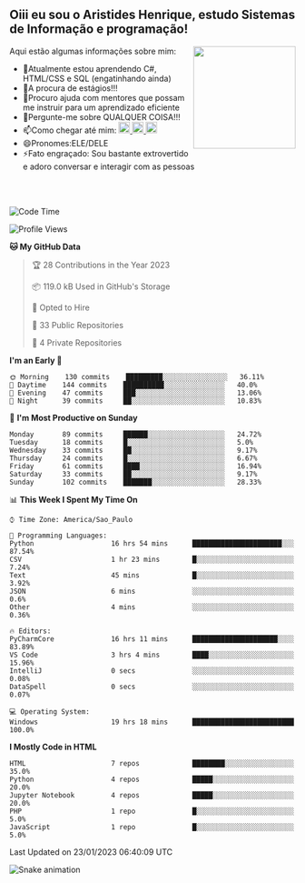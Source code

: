 ## Oiii eu sou o Aristides Henrique, estudo Sistemas de Informação e programação!

<div >
Aqui estão algumas informações sobre mim:<img align="right" height="180em" src="https://user-images.githubusercontent.com/97318481/177042589-45d62122-82a9-4a32-b3a7-87b322825b2f.png">
</div>

- 🌱Atualmente estou aprendendo C#, HTML/CSS e SQL (engatinhando ainda)
- 👯A procura de estágios!!!
- 🤔Procuro ajuda com mentores que possam me instruir para um aprendizado eficiente
- 💬Pergunte-me sobre QUALQUER COISA!!!
- 📫Como chegar até mim:
  <a href="https://www.instagram.com/aryhenry/" target="_blank">
  <img src="https://img.shields.io/badge/-Instagram-%23E4405F?style=for-the-badge&logo=instagram&logoColor=black" height="20px">
  </a>
  <a href="https://www.linkedin.com/in/aristides-henrique/" target="_blank">
  <img src="https://img.shields.io/badge/-LinkedIn-%230077B5?style=for-the-badge&logo=linkedin&logoColor=black" height="20px">
  </a> 
  <a href="mailto:arihenriqueuna@gmail.com">
  <img src="https://img.shields.io/badge/-Gmail-%23333?style=for-the-badge&logo=gmail&logoColor=white" height="20px">
  </a>
- 😄Pronomes:ELE/DELE
- ⚡Fato engraçado: Sou bastante extrovertido e adoro conversar e interagir com as pessoas
<br/>
<br/>

<!--START_SECTION:waka-->
![Code Time](http://img.shields.io/badge/Code%20Time-337%20hrs%201%20min-blue)

![Profile Views](http://img.shields.io/badge/Profile%20Views-1-blue)

**🐱 My GitHub Data** 

> 🏆 28 Contributions in the Year 2023
 > 
> 📦 119.0 kB Used in GitHub's Storage 
 > 
> 💼 Opted to Hire
 > 
> 📜 33 Public Repositories 
 > 
> 🔑 4 Private Repositories  
 > 
**I'm an Early 🐤** 

```text
🌞 Morning    130 commits    █████████░░░░░░░░░░░░░░░░   36.11% 
🌇 Daytime    144 commits    ██████████░░░░░░░░░░░░░░░   40.0% 
🌃 Evening    47 commits     ███░░░░░░░░░░░░░░░░░░░░░░   13.06% 
🌙 Night      39 commits     ██░░░░░░░░░░░░░░░░░░░░░░░   10.83%

```
📅 **I'm Most Productive on Sunday** 

```text
Monday       89 commits     ██████░░░░░░░░░░░░░░░░░░░   24.72% 
Tuesday      18 commits     █░░░░░░░░░░░░░░░░░░░░░░░░   5.0% 
Wednesday    33 commits     ██░░░░░░░░░░░░░░░░░░░░░░░   9.17% 
Thursday     24 commits     █░░░░░░░░░░░░░░░░░░░░░░░░   6.67% 
Friday       61 commits     ████░░░░░░░░░░░░░░░░░░░░░   16.94% 
Saturday     33 commits     ██░░░░░░░░░░░░░░░░░░░░░░░   9.17% 
Sunday       102 commits    ███████░░░░░░░░░░░░░░░░░░   28.33%

```


📊 **This Week I Spent My Time On** 

```text
⌚︎ Time Zone: America/Sao_Paulo

💬 Programming Languages: 
Python                   16 hrs 54 mins      ██████████████████████░░░   87.54% 
CSV                      1 hr 23 mins        █░░░░░░░░░░░░░░░░░░░░░░░░   7.24% 
Text                     45 mins             █░░░░░░░░░░░░░░░░░░░░░░░░   3.92% 
JSON                     6 mins              ░░░░░░░░░░░░░░░░░░░░░░░░░   0.6% 
Other                    4 mins              ░░░░░░░░░░░░░░░░░░░░░░░░░   0.36%

🔥 Editors: 
PyCharmCore              16 hrs 11 mins      █████████████████████░░░░   83.89% 
VS Code                  3 hrs 4 mins        ████░░░░░░░░░░░░░░░░░░░░░   15.96% 
IntelliJ                 0 secs              ░░░░░░░░░░░░░░░░░░░░░░░░░   0.08% 
DataSpell                0 secs              ░░░░░░░░░░░░░░░░░░░░░░░░░   0.07%

💻 Operating System: 
Windows                  19 hrs 18 mins      █████████████████████████   100.0%

```

**I Mostly Code in HTML** 

```text
HTML                     7 repos             ████████░░░░░░░░░░░░░░░░░   35.0% 
Python                   4 repos             █████░░░░░░░░░░░░░░░░░░░░   20.0% 
Jupyter Notebook         4 repos             █████░░░░░░░░░░░░░░░░░░░░   20.0% 
PHP                      1 repo              █░░░░░░░░░░░░░░░░░░░░░░░░   5.0% 
JavaScript               1 repo              █░░░░░░░░░░░░░░░░░░░░░░░░   5.0%

```



 Last Updated on 23/01/2023 06:40:09 UTC
<!--END_SECTION:waka-->

![Snake animation](https://github.com/arihenrique/arihenrique/blob/output/github-contribution-grid-snake.svg)

